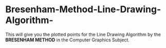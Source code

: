 # Bresenham-Method-Line-Drawing-Algorithm-
This will give you the plotted points for the Line Drawing Algorithm by the **BRESENHAM METHOD** in the Computer Graphics Subject.
